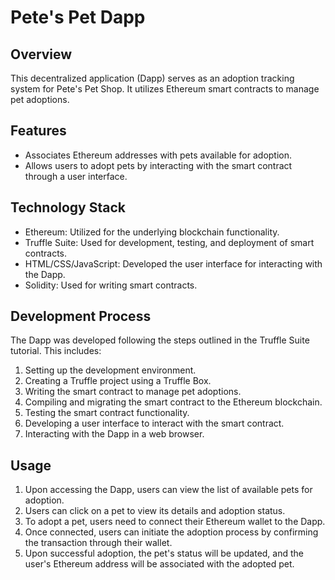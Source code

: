 # Pete's Pet Dapp

## Overview

This decentralized application (Dapp) serves as an adoption tracking system for Pete's Pet Shop. It utilizes Ethereum smart contracts to manage pet adoptions.

## Features

- Associates Ethereum addresses with pets available for adoption.
- Allows users to adopt pets by interacting with the smart contract through a user interface.

## Technology Stack

- Ethereum: Utilized for the underlying blockchain functionality.
- Truffle Suite: Used for development, testing, and deployment of smart contracts.
- HTML/CSS/JavaScript: Developed the user interface for interacting with the Dapp.
- Solidity: Used for writing smart contracts.

## Development Process

The Dapp was developed following the steps outlined in the Truffle Suite tutorial. This includes:

1. Setting up the development environment.
2. Creating a Truffle project using a Truffle Box.
3. Writing the smart contract to manage pet adoptions.
4. Compiling and migrating the smart contract to the Ethereum blockchain.
5. Testing the smart contract functionality.
6. Developing a user interface to interact with the smart contract.
7. Interacting with the Dapp in a web browser.

## Usage

1. Upon accessing the Dapp, users can view the list of available pets for adoption.
2. Users can click on a pet to view its details and adoption status.
3. To adopt a pet, users need to connect their Ethereum wallet to the Dapp.
4. Once connected, users can initiate the adoption process by confirming the transaction through their wallet.
5. Upon successful adoption, the pet's status will be updated, and the user's Ethereum address will be associated with the adopted pet.
